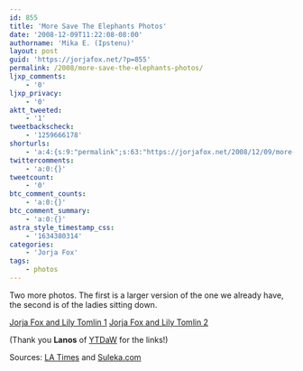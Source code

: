 ```yaml
---
id: 855
title: 'More Save The Elephants Photos'
date: '2008-12-09T11:22:08-08:00'
authorname: 'Mika E. (Ipstenu)'
layout: post
guid: 'https://jorjafox.net/?p=855'
permalink: /2008/more-save-the-elephants-photos/
ljxp_comments:
    - '0'
ljxp_privacy:
    - '0'
aktt_tweeted:
    - '1'
tweetbackscheck:
    - '1259666178'
shorturls:
    - 'a:4:{s:9:"permalink";s:63:"https://jorjafox.net/2008/12/09/more-save-the-elephants-photos/";s:7:"tinyurl";s:25:"http://tinyurl.com/md53br";s:4:"isgd";s:18:"http://is.gd/534bs";s:5:"bitly";s:20:"http://bit.ly/7SuLnt";}'
twittercomments:
    - 'a:0:{}'
tweetcount:
    - '0'
btc_comment_counts:
    - 'a:0:{}'
btc_comment_summary:
    - 'a:0:{}'
astra_style_timestamp_css:
    - '1634380314'
categories:
    - 'Jorja Fox'
tags:
    - photos
---
```


Two more photos.  The first is a larger version of the one we already have, the second is of the ladies sitting down.

<a href="https://jorjafox.net/gallery/media/online/sulekha-20081203.jpg">Jorja Fox and Lily Tomlin 1</a>
<a href="https://jorjafox.net/gallery/media/online/latimes-20081203.jpg">Jorja Fox and Lily Tomlin 2</a>

(Thank you <strong>Lanos</strong> of <a href="http://www.yourtaxdollarsatwork.org">YTDaW</a> for the links!)

Sources: <a href="http://www.latimes.com/news/local/la-me-elephants4-pg,0,6862939.photogallery?index=2">LA Times</a> and <a href="http://newshopper.sulekha.com/photos/slideshow/Others/4/565421.htm">Suleka.com</a> <br clear=left />
